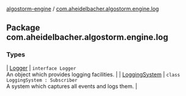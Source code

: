 [algostorm-engine](../index.md) / [com.aheidelbacher.algostorm.engine.log](.)

## Package com.aheidelbacher.algostorm.engine.log

### Types

| [Logger](-logger/index.md) | `interface Logger`<br>An object which provides logging facilities. |
| [LoggingSystem](-logging-system/index.md) | `class LoggingSystem : Subscriber`<br>A system which captures all events and logs them. |

